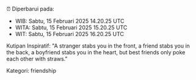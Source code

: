⏰ Diperbarui pada:
- WIB: Sabtu, 15 Februari 2025 14.20.25 UTC
- WITA: Sabtu, 15 Februari 2025 15.20.25 UTC
- WIT: Sabtu, 15 Februari 2025 16.20.25 UTC

Kutipan Inspiratif:
"A stranger stabs you in the front, a friend stabs you in the back, a boyfriend stabs you in the heart, but best friends only poke each other with straws."


Kategori: friendship

